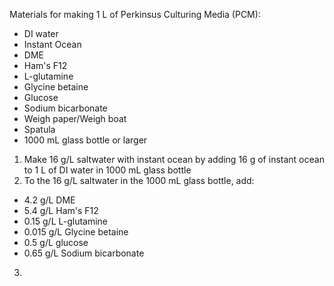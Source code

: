 Materials for making 1 L of Perkinsus Culturing Media (PCM):
- DI water
- Instant Ocean 
- DME
- Ham's F12
- L-glutamine
- Glycine betaine
- Glucose
- Sodium bicarbonate
- Weigh paper/Weigh boat
- Spatula
- 1000 mL glass bottle or larger
1. Make 16 g/L saltwater with instant ocean by adding 16 g of instant ocean to 1 L of DI water in 1000 mL glass bottle 
2. To the 16 g/L saltwater in the 1000 mL glass bottle, add:
- 4.2 g/L DME
- 5.4 g/L Ham's F12
- 0.15 g/L L-glutamine
- 0.015 g/L Glycine betaine 
- 0.5 g/L glucose
- 0.65 g/L Sodium bicarbonate
3. 